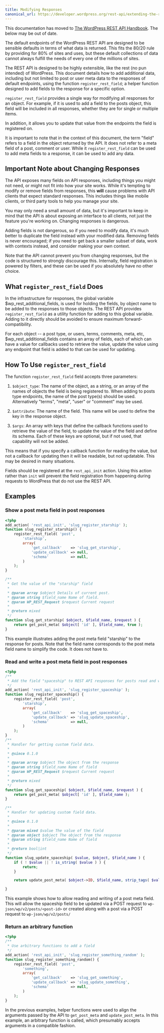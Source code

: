 ```yaml
---
title: Modifying Responses
canonical_url: https://developer.wordpress.org/rest-api/extending-the-rest-api/modifying-responses/
---
```


<div class="warning">
This documentation has moved to <a href="https://developer.wordpress.org/rest-api/extending-the-rest-api/modifying-responses/">The WordPress REST API Handbook</a>. The below may be out of date.
</div>

The default endpoints of the WordPress REST API are designed to be sensible defaults in terms of what data is returned. This fits the 80/20 rule by providing for 80% of sites and uses, but these default collections of data cannot always fulfill the needs of every one of the millions of sites.

The REST API is designed to be highly extensible, like the rest (no pun intended) of WordPress. This document details how to add additional data, including but not limited to post or user meta data to the responses of default endpoints, using the function `register_rest_field`; a helper function designed to add fields to the response for a specific option.

`register_rest_field` provides a single way for modifying all responses for an object. For example, if it is used to add a field to the posts object, this field will be included in all responses, whether they are for single or multiple items.

In addition, it allows you to update that value from the endpoints the field is registered on.

It is important to note that in the context of this document, the term "field" refers to a field in the object returned by the API. It does not refer to a meta field of a post, comment or user. While it `register_rest_field` can be used to add meta fields to a response, it can be used to add any data.


Important Note about Changing Responses
---------------------------------------

The API exposes many fields on API responses, including things you might not need, or might not fit into how your site works. While it's tempting to modify or remove fields from responses, this **will** cause problems with API clients that expect standard responses. This includes things like mobile clients, or third party tools to help you manage your site.

You may only need a small amount of data, but it's important to keep in mind that the API is about exposing an interface to all clients, not just the feature you're working on. Changing responses is dangerous.

Adding fields is not dangerous, so if you need to modify data, it's much better to duplicate the field instead with your modified data. Removing fields is never encouraged; if you need to get back a smaller subset of data, work with contexts instead, and consider making your own context.

Note that the API cannot prevent you from changing responses, but the code is structured to strongly discourage this. Internally, field registration is powered by filters, and these can be used if you absolutely have no other choice.


What `register_rest_field` Does
------------------------------

In the infrastructure for responses, the global variable $wp_rest_additional_fields, is used for holding the fields, by object name to be added to the responses to those objects. The REST API provides `register_rest_field` as a utility function for adding to this global variable. Adding to it directly should be avoided to ensure maximum forward-compatibility.

For each object -- a post type, or users, terms, comments, meta, etc, $wp_rest_additional_fields contains an array of fields, each of which can have a value for callbacks used to retrieve the value, update the value using any endpoint that field is added to that can be used for updating.


How To Use `register_rest_field`
-------------------------------

The function `register_rest_field` field accepts three parameters:

1. `$object_type`: The name of the object, as a string, or an array of the names of objects the field is being registered to. When adding to posts type endpoints, the name of the post type(s) should be used. Alternatively "terms", "meta", "user" or "comment" may be used.

2. `$attribute`: The name of the field. This name will be used to define the key in the response object.

3. `$args`: An array with keys that define the callback functions used to retrieve the value of the field, to update the value of the field and define its schema. Each of these keys are optional, but if not used, that capability will not be added.

This means that if you specify a callback function for reading the value, but not a callback for updating then it will be readable, but not updatable. This may be desired in many situations.

Fields should be registered at the `rest_api_init` action. Using this action rather than `init` will prevent the field registration from happening during requests to WordPress that do not use the REST API.


Examples
--------

### Show a post meta field in post responses

```php
<?php
add_action( 'rest_api_init', 'slug_register_starship' );
function slug_register_starship() {
    register_rest_field( 'post',
        'starship',
        array(
            'get_callback'    => 'slug_get_starship',
            'update_callback' => null,
            'schema'          => null,
        )
    );
}

/**
 * Get the value of the "starship" field
 *
 * @param array $object Details of current post.
 * @param string $field_name Name of field.
 * @param WP_REST_Request $request Current request
 *
 * @return mixed
 */
function slug_get_starship( $object, $field_name, $request ) {
    return get_post_meta( $object[ 'id' ], $field_name, true );
}
```

This example illustrates adding the post meta field "starship" to the response for posts. Note that the field name corresponds to the post meta field name to simplify the code. It does not have to.

### Read and write a post meta field in post responses

```php
<?php
/**
 * Add the field "spaceship" to REST API responses for posts read and write
 */
add_action( 'rest_api_init', 'slug_register_spaceship' );
function slug_register_spaceship() {
    register_rest_field( 'post',
        'starship',
        array(
            'get_callback'    => 'slug_get_spaceship',
            'update_callback' => 'slug_update_spaceship',
            'schema'          => null,
        )
    );
}
/**
 * Handler for getting custom field data.
 *
 * @since 0.1.0
 *
 * @param array $object The object from the response
 * @param string $field_name Name of field
 * @param WP_REST_Request $request Current request
 *
 * @return mixed
 */
function slug_get_spaceship( $object, $field_name, $request ) {
    return get_post_meta( $object[ 'id' ], $field_name );
}

/**
 * Handler for updating custom field data.
 *
 * @since 0.1.0
 *
 * @param mixed $value The value of the field
 * @param object $object The object from the response
 * @param string $field_name Name of field
 *
 * @return bool|int
 */
function slug_update_spaceship( $value, $object, $field_name ) {
    if ( ! $value || ! is_string( $value ) ) {
        return;
    }

    return update_post_meta( $object->ID, $field_name, strip_tags( $value ) );

}
```

This example shows how to allow reading and writing of a post meta field. This will allow the spaceship field to be updated via a POST request to `wp-json/wp/v2/posts/<post-id>` or created along with a post via a POST request to `wp-json/wp/v2/posts/`

### Return an arbitrary function

```php
<?php
/**
 * Use arbitrary functions to add a field
 */
add_action( 'rest_api_init', 'slug_register_something_random' );
function slug_register_something_random() {
    register_rest_field( 'post',
        'something',
        array(
            'get_callback'    => 'slug_get_something',
            'update_callback' => 'slug_update_something',
            'schema'          => null,
        )
    );
}
```

In the previous examples, helper functions were used to align the arguments passed by the API to `get_post_meta` and `update_post_meta`. In this example, an arbitrary function is called, which presumably accepts arguments in a compatible fashion.

